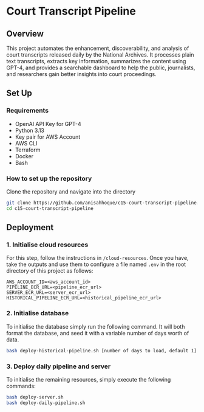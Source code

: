# Court Transcript Pipeline

## Overview

This project automates the enhancement, discoverability, and analysis of court transcripts released daily by the National Archives. It processes plain text transcripts, extracts key information, summarizes the content using GPT-4, and provides a searchable dashboard to help the public, journalists, and researchers gain better insights into court proceedings.

## Set Up

### Requirements
- OpenAI API Key for GPT-4
- Python 3.13
- Key pair for AWS Account
- AWS CLI
- Terraform
- Docker
- Bash

### How to set up the repository
Clone the repository and navigate into the directory
```bash
git clone https://github.com/anisahhoque/c15-court-transcript-pipeline.git
cd c15-court-transcript-pipeline
```

## Deployment

### 1. Initialise cloud resources
For this step, follow the instructions in `/cloud-resources`. Once you have, take the outputs and use them to configure a file named `.env` in the root directory of this project as follows:
```
AWS_ACCOUNT_ID=<aws_account_id>
PIPELINE_ECR_URL=<pipeline_ecr_url>
SERVER_ECR_URL=<server_ecr_url>
HISTORICAL_PIPELINE_ECR_URL=<historical_pipeline_ecr_url>
```

### 2. Initialise database
To initialise the database simply run the following command. It will both format the database, and seed it with a variable number of days worth of data.
```bash
bash deploy-historical-pipeline.sh [number of days to load, default 1]
```

### 3. Deploy daily pipeline and server
To initialise the remaining resources, simply execute the following commands:
```bash 
bash deploy-server.sh
bash deploy-daily-pipeline.sh
```
